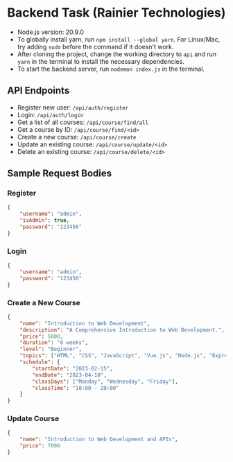 # Backend Task (Rainier Technologies)

- Node.js version: 20.9.0
- To globally install yarn, run `npm install --global yarn`. For Linux/Mac, try adding `sudo` before the command if it doesn't work.
- After cloning the project, change the working directory to `api` and run `yarn` in the terminal to install the necessary dependencies.
- To start the backend server, run `nodemon index.js` in the terminal.

## API Endpoints

- Register new user: `/api/auth/register`
- Login: `/api/auth/login`
- Get a list of all courses: `/api/course/find/all`
- Get a course by ID: `/api/course/find/<id>`
- Create a new course: `/api/course/create`
- Update an existing course: `/api/course/update/<id>`
- Delete an existing course: `/api/course/delete/<id>`

## Sample Request Bodies

### Register

```json
{
    "username": "admin",
    "isAdmin": true,
    "password": "123456"
}
```

### Login

```json
{
    "username": "admin",
    "password": "123456"
}
```

### Create a New Course

```json
{
    "name": "Introduction to Web Development",
    "description": "A Comprehensive Introduction to Web Development.",
    "price": 5000,
    "duration": "8 weeks",
    "level": "Beginner",
    "topics": ["HTML", "CSS", "JavaScript", "Vue.js", "Node.js", "Express.js", "RESTful APIs"],
    "schedule": {
        "startDate": "2023-02-15",
        "endDate": "2023-04-10",
        "classDays": ["Monday", "Wednesday", "Friday"],
        "classTime": "18:00 - 20:00"
    }
}
```

### Update Course

```json
{
    "name": "Introduction to Web Development and APIs",
    "price": 7000
}
```

